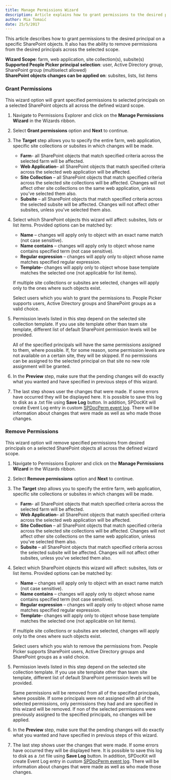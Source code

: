 ```yaml
---
title: Manage Permissions Wizard
description: Article explains how to grant permissions to the desired principal on a specific SharePoint objects.
author: Mia Tomaić
date: 25/5/2017
---
```

This article describes how to grant permissions to the desired principal on a specific SharePoint objects. It also has the ability to remove permissions from the desired principals across the selected scope.

**Wizard Scope**: farm, web application, site collection(s), subsite(s)  
**Supported People Picker principal selection**: user, Active Directory group, SharePoint group (multiselect allowed)  
**SharePoint objects changes can be applied on**: subsites, lists, list items

### Grant Permissions
This wizard option will grant specified permissions to selected principals on a selected SharePoint objects all across the defined wizard scope.
1. Navigate to Permissions Explorer and click on the **Manage Permissions Wizard** in the Wizards ribbon.

2. Select **Grant permissions** option and **Next** to continue.

3. The **Target** step allows you to specify the entire farm, web application, specific site collections or subsites in which changes will be made.

    * **Farm**- all SharePoint objects that match specified criteria across the selected farm will be affected.  
    * **Web Application**– all SharePoint objects that match specified criteria across the selected web application will be affected.  
    * **Site Collection** – all SharePoint objects that match specified criteria across the selected site collections will be affected. Changes will not affect other site collections on the same web application, unless you’ve selected them also.  
    * **Subsite** – all SharePoint objects that match specified criteria across the selected subsite will be affected. Changes will not affect other subsites, unless you’ve selected them also.

4. Select which SharePoint objects this wizard will affect: subsites, lists or list items. Provided options can be matched by:

    * **Name** – changes will apply only to object with an exact name match (not case sensitive).  
    * **Name contains** – changes will apply only to object whose name contains specified term (not case sensitive).  
    * **Regular expression** – changes will apply only to object whose name matches specified regular expression.  
    * **Template**– changes will apply only to object whose base template matches the selected one (not applicable for list items).

    If multiple site collections or subsites are selected, changes will apply only to the ones where such objects exist.

    Select users which you wish to grant the permissions to. People Picker supports users, Active Directory groups  and SharePoint groups as a valid choice.

5. Permission levels listed in this step depend on the selected site collection template. If you use site template other than team site template, different list of default SharePoint permission levels will be provided.

    All of the specified principals will have the same permissions assigned to them, where possible. If, for some reason, some permission levels are not available on a certain site, they will be skipped. If no permissions can be assigned to the selected principal on that site no new role assignment will be granted.

6.  In the **Preview** step, make sure that the pending changes will do exactly what you wanted and have specified in previous steps of this wizard.

7.  The last step shows user the changes that were made. If some errors have occurred they will be displayed here. It is possible to save this log to disk as a .txt file using **Save Log** button. In addition, SPDocKit will create Event Log entry in custom [SPDocPerm event log](#internal/manage-sharepoint-permissions/spdockit-permission-management-event-log). There will be information about changes that were made as well as who made those changes.

### Remove Permissions
This wizard option will remove specified permissions from desired principals on a selected SharePoint objects all across the defined wizard scope.

1. Navigate to Permissions Explorer and click on the **Manage Permissions Wizard** in the Wizards ribbon.

2. Select **Remove permissions** option and **Next** to continue.

3. The **Target** step allows you to specify the entire farm, web application, specific site collections or subsites in which changes will be made. 

    * **Farm**- all SharePoint objects that match specified criteria across the selected farm will be affected. 
    * **Web Application**– all SharePoint objects that match specified criteria across the selected web application will be affected.  
    * **Site Collection** – all SharePoint objects that match specified criteria across the selected site collections will be affected. Changes will not affect other site collections on the same web application, unless you’ve selected them also.  
    * **Subsite** – all SharePoint objects that match specified criteria across the selected subsite will be affected. Changes will not affect other subsites, unless you’ve selected them also.

4. Select which SharePoint objects this wizard will affect: subsites, lists or list items. Provided options can be matched by:

    * **Name** – changes will apply only to object with an exact name match (not case sensitive).   
    * **Name contains** – changes will apply only to object whose name contains specified term (not case sensitive).
    * **Regular expression** – changes will apply only to object whose name matches specified regular expression.
    * **Template**– changes will apply only to object whose base template matches the selected one (not applicable on list items).

    If multiple site collections or subsites are selected, changes will apply only to the ones where such objects exist.

    Select users which you wish to remove the permissions from. People Picker supports SharePoint users, Active Directory groups  and SharePoint groups as a valid choice.
5.  Permission levels listed in this step depend on the selected site collection template. If you use site template other than team site template, different list of default SharePoint permission levels will be provided.

    Same permissions will be removed from all of the specified principals, where possible. If some principals were not assigned with all of the selected permissions, only permissions they had and are specified in this wizard will be removed. If non of the selected permissions were previously assigned to the specified principals, no changes will be applied.

6.  In the **Preview** step, make sure that the pending changes will do exactly what you wanted and have specified in previous steps of this wizard.

7. The last step shows user the changes that were made. If some errors have occurred they will be displayed here. It is possible to save this log to disk as a .txt file using **Save Log** button. In addition, SPDocKit will create Event Log entry in custom [SPDocPerm event log](#internal/manage-sharepoint-permissions/spdockit-permission-management-event-log). There will be information about changes that were made as well as who made those changes.